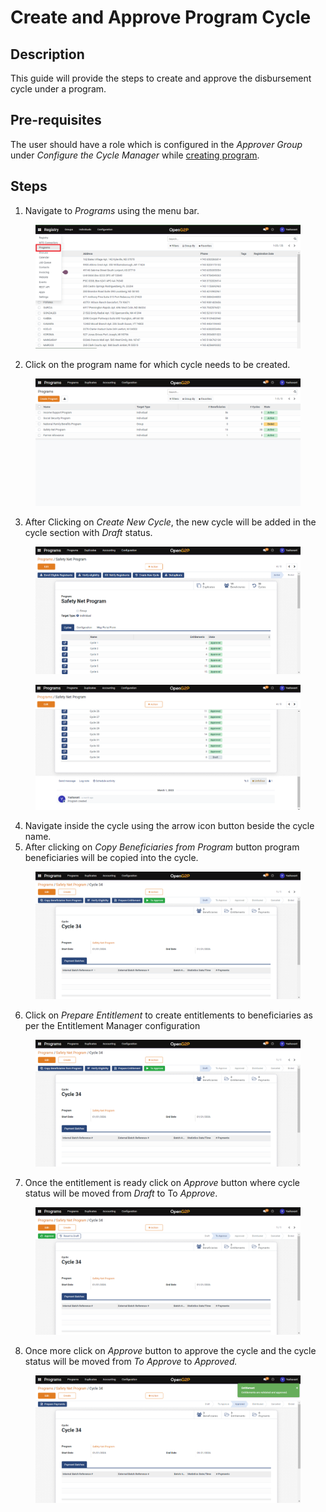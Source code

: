 # Create and Approve Program Cycle

## Description

This guide will provide the steps to create and approve the disbursement cycle under a program.

## Pre-requisites

The user should have a role which is configured in the _Approver Group_ under _Configure the Cycle Manager_ while [creating program](../program/create-a-program.md).

## Steps

1. Navigate to _Programs_ using the menu bar.

<figure><img src="../../../../.gitbook/assets/programs.png" alt=""><figcaption></figcaption></figure>

2. Click on the program name for which cycle needs to be created.

<figure><img src="../../../../.gitbook/assets/program-list-view-page.png" alt=""><figcaption></figcaption></figure>

3. After Clicking on _Create New Cycle_, the new cycle will be added in the cycle section with _Draft_ status.

<figure><img src="../../../../.gitbook/assets/program-detailed-view.png" alt=""><figcaption></figcaption></figure>

<figure><img src="../../../../.gitbook/assets/draft-cycle.png" alt=""><figcaption></figcaption></figure>

4. Navigate inside the cycle using the arrow icon button beside the cycle name.
5. After clicking on _Copy Beneficiaries from Program_ button program beneficiaries will be copied into the cycle.

<figure><img src="../../../../.gitbook/assets/cycle-detailed-view-page.png" alt=""><figcaption></figcaption></figure>

6. Click on _Prepare Entitlement_ to create entitlements to beneficiaries as per the Entitlement Manager configuration

<figure><img src="../../../../.gitbook/assets/cycle-entitlement.png" alt=""><figcaption></figcaption></figure>

7. Once the entitlement is ready click on _Approve_ button where cycle status will be moved from _Draft_ to To _Approve_.

<figure><img src="../../../../.gitbook/assets/cycle-to-approve.png" alt=""><figcaption></figcaption></figure>

8. Once more click on _Approve_ button to approve the cycle and the cycle status will be moved from _To Approve_ to _Approved._

<figure><img src="../../../../.gitbook/assets/cycle-approved.png" alt=""><figcaption></figcaption></figure>
